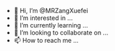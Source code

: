 - 👋 Hi, I’m @MRZangXuefei
- 👀 I’m interested in ...
- 🌱 I’m currently learning ...
- 💞️ I’m looking to collaborate on ...
- 📫 How to reach me ...

<!---
MRZangXuefei/MRZangXuefei is a ✨ special ✨ repository because its `README.md` (this file) appears on your GitHub profile.
You can click the Preview link to take a look at your changes.
--->
